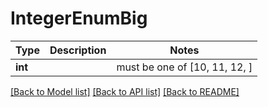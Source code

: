 # IntegerEnumBig

Type | Description | Notes
------------- | ------------- | -------------
**int** |  |  must be one of [10, 11, 12, ]

[[Back to Model list]](../README.md#documentation-for-models) [[Back to API list]](../README.md#documentation-for-api-endpoints) [[Back to README]](../README.md)

